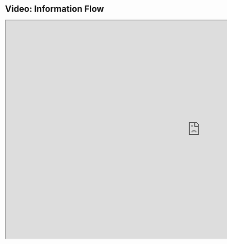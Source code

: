 # Video: Information Flow

<iframe src="https://scrimba.com/scrim/cob954900a0902b02e7466c5b?pl=pBQgdHZ" width="1280" height="720" allowfullscreen="allowfullscreen" allow="autoplay; fullscreen; picture-in-picture"></iframe>
